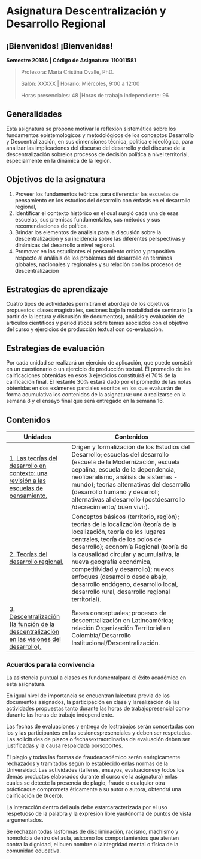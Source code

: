 # Asignatura Descentralización y Desarrollo Regional

## **¡Bienvenidos**! ¡Bienvenidas!

**Semestre 2018A	| Código de Asignatura: 110011581**

> Profesora: Maria Cristina Ovalle, PhD.
>
> Salón: XXXXX				| Horario: Miércoles, 9:00 a 12:00
>
> Horas presenciales: 48	|Horas de trabajo independiente: 96			

## Generalidades

Esta asignatura se propone motivar la reflexión sistemática sobre los fundamentos epistemológicos y metodológicos de los conceptos Desarrollo y Descentralización, en sus dimensiones técnica, política e ideológica, para analizar las implicaciones del discurso del desarrollo y del discurso de la descentralización sobrelos procesos de decisión política a nivel territorial, especialmente en la dinámica de la región.

## Objetivos de la asignatura

1. Proveer los fundamentos teóricos para diferenciar las escuelas de pensamiento en los estudios del desarrollo con énfasis en el desarrollo regional, 
2. Identificar el contexto histórico en el cual surgió cada una de esas escuelas, sus premisas fundamentales, sus métodos y sus recomendaciones de política.                                                                                       
3. Brindar los elementos de análisis para la discusión sobre la descentralización y su incidencia sobre las diferentes perspectivas y dinámicas del desarrollo a nivel regional.                                                                     
4. Promover en los estudiantes el pensamiento crítico y propositivo respecto al análisis de los problemas del desarrollo en términos globales, nacionales y regionales y su relación con los procesos de descentralización

## Estrategias de aprendizaje

Cuatro tipos de actividades permitirán el abordaje de los objetivos propuestos: clases magistrales, sesiones bajo la modalidad de seminario (a partir de la lectura y discusión de documentos), análisis y evaluación de artículos científicos y periodísticos sobre temas asociados con el objetivo del curso y ejercicios de producción textual con co-evaluación.

## Estrategias de evaluación

Por cada unidad se realizará un ejercicio de aplicación, que puede consistir en un cuestionario o un ejercicio de producción textual. El promedio de las calificaciones obtenidas en esos 3 ejercicios constituirá el 70% de la calificación final. El restante 30% estará dado por el promedio de las notas obtenidas en dos exámenes parciales escritos en los que evaluarán de forma acumulativa los contenidos de la asignatura: uno a realizarse en la semana 8 y el ensayo final que será entregado en la semana 16.

## Contenidos

| Unidades                                 | Contenidos                               |
| ---------------------------------------- | ---------------------------------------- |
| [1. Las teorías del desarrollo en contexto: una revisión a las escuelas de pensamiento.](unidad1/README.md) | Origen y formalización de los Estudios del Desarrollo; escuelas del desarrollo (escuela de la Modernización, escuela cepalina, escuela de la dependencia, neoliberalismo, análisis de sistemas - mundo); teorías alternativas del desarrollo (desarrollo humano y desarroll; alternativas al desarrollo (postdesarrollo /decrecimiento/ buen vivir). |
| [2. Teorías del desarrollo regional.](unidad2/README.md) | Conceptos básicos (territorio, región); teorías de la localización (teoría de la localización, teoría de los lugares centrales, teoría de los polos de desarrollo); economía Regional (teoría de la causalidad circular y acumulativa, la nueva geografía económica, competitividad y desarrollo); nuevos enfoques (desarrollo desde abajo, desarrollo endógeno, desarrollo local, desarrollo rural, desarrollo regional territorial). |
| [3. Descentralización (la función de la descentralización en las visiones del desarrollo).](unidad3/README.md) | Bases conceptuales; procesos de descentralización en Latinoamérica; relación Organización Territorial en Colombia/ Desarrollo Institucional/Descentralización. |

### Acuerdos para la convivencia

La asistencia puntual a clases es fundamentalpara el éxito académico en esta asignatura. 

En igual nivel de importancia se encuentran lalectura previa de los documentos asignados, la participación en clase y larealización de las actividades propuestas tanto durante las horas de trabajopresencial como durante las horas de trabajo independiente. 

Las fechas de evaluaciones y entrega de lostrabajos serán concertadas con los y las participantes en las sesionespresenciales y deben ser respetadas. Las solicitudes de plazos o fechasextraordinarias de evaluación deben ser justificadas y la causa respaldada porsoportes. 

El plagio y todas las formas de fraudeacadémico serán enérgicamente rechazados y tramitados según lo establecido enlas normas de la Universidad. Las actividades (talleres, ensayos, evaluacionesy todos los demás productos elaborados durante el curso de la asignatura) enlas cuales se detecte la presencia de plagio, fraude o cualquier otra prácticaque comprometa éticamente a su autor o autora, obtendrá una calificación de 0(cero). 

La interacción dentro del aula debe estarcaracterizada por el uso respetuoso de la palabra y la expresión libre yautónoma de puntos de vista argumentados. 

Se rechazan todas lasformas de discriminación, racismo, machismo y homofobia dentro del aula, asícomo los comportamientos que atenten contra la dignidad, el buen nombre o laintegridad mental o física de la comunidad educativa.

## 



